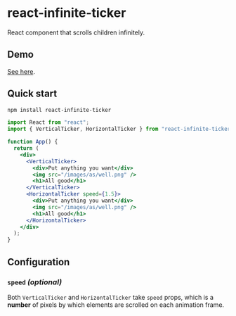 # react-infinite-ticker

React component that scrolls children infinitely.

## Demo

[See here](https://g12i.github.io/react-infinite-ticker/).

## Quick start

```bash
npm install react-infinite-ticker
```

```jsx
import React from "react";
import { VerticalTicker, HorizontalTicker } from "react-infinite-ticker";

function App() {
  return (
    <div>
      <VerticalTicker>
        <div>Put anything you want</div>
        <img src="/images/as/well.png" />
        <h1>All good</h1>
      </VerticalTicker>
      <HorizontalTicker speed={1.5}>
        <div>Put anything you want</div>
        <img src="/images/as/well.png" />
        <h1>All good</h1>
      </HorizontalTicker>
    </div>
  );
}
```

## Configuration

### `speed` _(optional)_

Both `VerticalTicker` and `HorizontalTicker` take `speed` props, which is a
**number** of pixels by which elements are scrolled on each animation frame.
